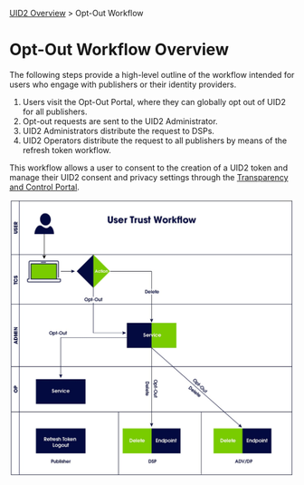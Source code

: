 [UID2 Overview](../README.md) > Opt-Out Workflow

# Opt-Out Workflow Overview

The following steps provide a high-level outline of the workflow intended for users who engage with publishers or their identity providers. 

1. Users visit the Opt-Out Portal, where they can globally opt out of UID2 for all publishers.
2. Opt-out requests are sent to the UID2 Administrator.
3. UID2 Administrators distribute the request to DSPs.
4. UID2 Operators distribute the request to all publishers by means of the refresh token workflow.

This workflow allows a user to consent to the creation of a UID2 token and manage their UID2 consent and privacy settings through the [Transparency and Control Portal](https://transparentadvertising.org).

![User Trust Workflow](../images/user_trust_workflow.jpg)


